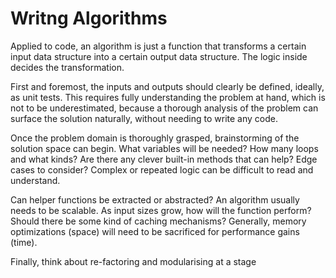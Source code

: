 # Writng Algorithms

Applied to code, an algorithm is just a function that transforms a certain input data structure into a certain output data structure. The logic inside decides the transformation.

First and foremost, the inputs and outputs should clearly be defined, ideally, as unit tests. This requires fully understanding the problem at hand, which is not to be underestimated, because a thorough analysis of the problem can surface the solution naturally, without needing to write any code.

Once the problem domain is thoroughly grasped, brainstorming of the solution space can begin. What variables will be needed? How many loops and what kinds? Are there any clever built-in methods that can help? Edge cases to consider? Complex or repeated logic can be difficult to read and understand. 

Can helper functions be extracted or abstracted? An algorithm usually needs to be scalable. As input sizes grow, how will the function perform? Should there be some kind of caching mechanisms? Generally, memory optimizations (space) will need to be sacrificed for performance gains (time).

Finally, think about re-factoring and modularising at a stage